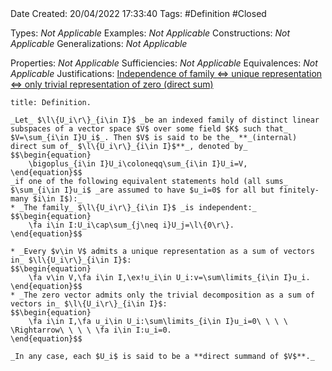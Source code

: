 <br />
<br />

Date Created: 20/04/2022 17:33:40
Tags: #Definition #Closed

Types: _Not Applicable_
Examples: _Not Applicable_
Constructions: _Not Applicable_
Generalizations: _Not Applicable_

Properties: _Not Applicable_
Sufficiencies: _Not Applicable_
Equivalences: _Not Applicable_
Justifications: [Independence of family $\Leftrightarrow$ unique representation $\Leftrightarrow$ only trivial representation of zero (direct sum)](Independence%20of%20family%20iff%20unique%20representation%20iff%20only%20trivial%20representation%20of%20zero%20(direct%20sum).md)

``` ad-Definition
title: Definition.

_Let_ $\l\{U_i\r\}_{i\in I}$ _be an indexed family of distinct linear subspaces of a vector space $V$ over some field $K$ such that_ $V=\sum_{i\in I}U_i$_. Then $V$ is said to be the_ **_(internal) direct sum of_ $\l\{U_i\r\}_{i\in I}$**_, denoted by_
$$\begin{equation}
    \bigoplus_{i\in I}U_i\coloneqq\sum_{i\in I}U_i=V,
\end{equation}$$
_if one of the following equivalent statements hold (all sums_ $\sum_{i\in I}u_i$ _are assumed to have $u_i=0$ for all but finitely-many $i\in I$):_
* _The family_ $\l\{U_i\r\}_{i\in I}$ _is independent:_
$$\begin{equation}
    \fa i\in I:U_i\cap\sum_{j\neq i}U_j=\l\{0\r\}.
\end{equation}$$

* _Every $v\in V$ admits a unique representation as a sum of vectors in_ $\l\{U_i\r\}_{i\in I}$:
$$\begin{equation}
    \fa v\in V,\fa i\in I,\ex!u_i\in U_i:v=\sum\limits_{i\in I}u_i.
\end{equation}$$
* _The zero vector admits only the trivial decomposition as a sum of vectors in_ $\l\{U_i\r\}_{i\in I}$:
$$\begin{equation}
    \fa i\in I,\fa u_i\in U_i:\sum\limits_{i\in I}u_i=0\ \ \ \ \Rightarrow\ \ \ \ \fa i\in I:u_i=0.
\end{equation}$$

_In any case, each $U_i$ is said to be a **direct summand of $V$**._
```
